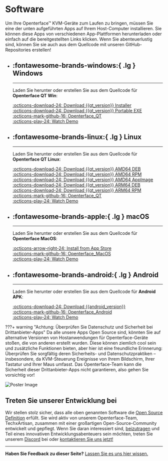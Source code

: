 # Software

Um Ihre Openterface™ KVM-Geräte zum Laufen zu bringen, müssen Sie eine der unten aufgeführten Apps auf Ihrem Host-Computer installieren. Sie können diese Apps von verschiedenen App-Plattformen herunterladen oder einfach auf die bereitgestellten Links klicken. Wenn Sie abenteuerlustig sind, können Sie sie auch aus dem Quellcode mit unseren GitHub-Repositories erstellen!

<div class="grid cards" markdown>

-   ## :fontawesome-brands-windows:{ .lg } __Windows__

    ---

    Laden Sie herunter oder erstellen Sie aus dem Quellcode für **Openterface QT Win**:

    [:octicons-download-24: Download {{qt_version}} Installer](https://github.com/TechxArtisanStudio/Openterface_QT/releases/download/{{qt_version}}/openterfaceQT.windows.amd64.installer.exe)  <br>
    [:octicons-download-24: Download {{qt_version}} Portable EXE](https://github.com/TechxArtisanStudio/Openterface_QT/releases/download/{{qt_version}}/openterfaceQT-portable.exe)  <br>
    [:octicons-mark-github-16: Openterface_QT](https://github.com/TechxArtisanStudio/Openterface_QT)  <br>
    [:octicons-play-24: Watch Demo](https://youtu.be/ERzpGtRvP2o?si=e9k402f0nxsD8o2j)

-   ## :fontawesome-brands-linux:{ .lg } __Linux__

    ---

    Laden Sie herunter oder erstellen Sie aus dem Quellcode für **Openterface QT Linux**:

    [:octicons-download-24: Download {{qt_version}} AMD64 DEB](https://github.com/TechxArtisanStudio/Openterface_QT/releases/download/{{qt_version}}/openterfaceQT.linux.amd64.deb)  <br>
    [:octicons-download-24: Download {{qt_version}} AMD64 RPM](https://github.com/TechxArtisanStudio/Openterface_QT/releases/download/{{qt_version}}/openterfaceQT.linux.amd64.rpm)  <br>
    [:octicons-download-24: Download {{qt_version}} AMD64 AppImage](https://github.com/TechxArtisanStudio/Openterface_QT/releases/download/{{qt_version}}/openterfaceQT.linux.amd64.AppImage)  <br>
    [:octicons-download-24: Download {{qt_version}} ARM64 DEB](https://github.com/TechxArtisanStudio/Openterface_QT/releases/download/{{qt_version}}/openterfaceQT.linux.arm64.deb)  <br>
    [:octicons-download-24: Download {{qt_version}} ARM64 RPM](https://github.com/TechxArtisanStudio/Openterface_QT/releases/download/{{qt_version}}/openterfaceQT.linux.arm64.rpm)  <br>
    [:octicons-mark-github-16: Openterface_QT](https://github.com/TechxArtisanStudio/Openterface_QT)  <br>
    [:octicons-play-24: Watch Demo](https://youtu.be/_ScpI6TC0Pk?si=FSg7A2zmST8QbFec)

-   ## :fontawesome-brands-apple:{ .lg } __macOS__

    ---

    Laden Sie herunter oder erstellen Sie aus dem Quellcode für **Openterface MacOS**:

    [:octicons-arrow-right-24: Install from App Store](/appstore) <br>
    [:octicons-mark-github-16: Openterface_MacOS](https://github.com/TechxArtisanStudio/Openterface_MacOS)  <br>
    [:octicons-play-24: Watch Demo](https://youtu.be/m7OpUem0zqY?si=tclfl0Jl77tmE6_e)

-   ## :fontawesome-brands-android:{ .lg } __Android__

    ---

    Laden Sie herunter oder erstellen Sie aus dem Quellcode für **Android APK**:

    [:octicons-download-24: Download {{android_version}}](https://github.com/TechxArtisanStudio/Openterface_Android/releases/download/{{android_version}}/OpenterfaceAndroid-release.apk)  <br>
    [:octicons-mark-github-16: Openterface_Android](https://github.com/TechxArtisanStudio/Openterface_Android)  <br>
    [:octicons-play-24: Watch Demo](https://x.com/TechxArtisan/status/1825460088922071398)

</div>

???+ warning "Achtung: Überprüfen Sie Datenschutz und Sicherheit bei Drittanbieter-Apps"
    Da alle unsere Apps Open Source sind, könnten Sie auf alternative Versionen von Hostanwendungen für Openterface-Geräte stoßen, die von anderen erstellt wurden. Diese können ziemlich cool sein und zusätzliche Funktionen bieten, aber hier ist eine freundliche Erinnerung: Überprüfen Sie sorgfältig deren Sicherheits- und Datenschutzpraktiken – insbesondere, da KVM-Steuerung Ereignisse von Ihrem Bildschirm, Ihrer Tastatur und Ihrer Maus umfasst. Das Openterface-Team kann die Sicherheit dieser Drittanbieter-Apps nicht garantieren, also gehen Sie vorsichtig vor!

<div class="container">
    <img src="/images/product/win_qt_app.jpg" alt="Poster Image" class="poster-image-shadow">
</div>

## Treten Sie unserer Entwicklung bei

Wir stellen stolz sicher, dass alle oben genannten Software die [Open Source Definition](/compliance) erfüllt. Sie wird aktiv von unserem Openterface-Team, TechxArtisan, zusammen mit einer großartigen Open-Source-Community entwickelt und gepflegt. Wenn Sie daran interessiert sind, [beizutragen](/contributing) und Teil eines innovativen Entwicklungsabenteuers sein möchten, treten Sie unserem [Discord](/discord) bei oder [kontaktieren Sie uns jetzt!](mailto:info@openterface.com)

---

**Haben Sie Feedback zu dieser Seite?** [Lassen Sie es uns hier wissen.](https://forms.gle/wmxoR2C1VdG36mT69)